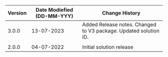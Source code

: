 | **Version** | **Date Modiefied (DD-MM-YYY)** | **Change History**                          |
|-------------|--------------------------------|---------------------------------------------|
| 3.0.0       | 13-07-2023                     | Added Release notes. Changed to V3 package. Updated solution ID.
|             |                                | 
| 2.0.0       | 04-07-2022                     | Initial solution release 